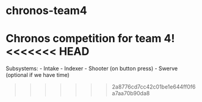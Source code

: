 # chronos-team4
Chronos competition for team 4!
<<<<<<< HEAD
=======

Subsystems:
    - Intake
    - Indexer
    - Shooter (on button press)
    - Swerve (optional if we have time)
>>>>>>> 2a8776cd7cc42c01be1e644ff0f6a7aa70b90da8
